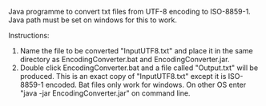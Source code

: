 Java programme to convert txt files from UTF-8 encoding to ISO-8859-1. Java path must be set on windows for this to work.

Instructions:
1. Name the file to be converted "InputUTF8.txt" and place it in the same directory as EncodingConverter.bat and EncodingConverter.jar.
2. Double click EncodingConverter.bat and a file called "Output.txt" will be produced. This is an exact copy of "InputUTF8.txt" except it is ISO-8859-1 encoded. Bat files only work for windows. On other OS enter "java -jar EncodingConverter.jar" on command line.